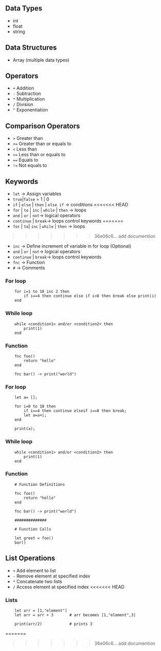 ## Data Types

- int
- float
- string

## Data Structures

- Array (multiple data types)

## Operators

- `+` Addition
- `-` Subtraction
- `*` Multiplication
- `/` Division
- `^` Exponentiation

## Comparison Operators

- `>` Greater than
- `>=` Greater than or equals to
- `<` Less than
- `<=` Less than or equals to
- `==` Equals to
- `!=` Not equals to

## Keywords

- `let` -> Assign variables
- `true`|`false` = 1 | 0
- `if` | `else` | `then` | `else if` -> conditions
<<<<<<< HEAD
- `for` | `to` | `inc` | `while` | `then` -> loops
- `and` | `or` | `not`-> logical operators
- `continue` | `break`-> loops control keywords
=======
- `for` | `to`| `inc` | `while` | `then` -> loops
>>>>>>> 36e06c6... add documention
- `inc` -> Define increment of variable in for loop (Optional)
- `and` | `or` | `not`-> logical operators
- `continue` | `break`-> loops control keywords
- `fnc` -> Function
- `#` -> Comments

### For loop

```
    for i=1 to 10 inc 2 then
        if i==4 then continue else if i>8 then break else print(i)
    end
```

### While loop

```
    while <condition1> and/or <condition2> then
        print(1)
    end
```

### Function

```
    fnc foo()
        return "hello"
    end

    fnc bar() -> print("world")
```

### For loop

```
    let a= [];
    
    for i=0 to 10 then
        if i==4 then continue elseif i==8 then break;
        let a=a+i;
    end
    
    print(a);
```

### While loop

```
    while <condition1> and/or <condition2> then
        print(1)
    end
```


### Function

```
    # Function Definitions

    fnc foo()
        return "hello"
    end

    fnc bar() -> print("world")

    ##############

    # Function Calls

    let greet = foo()
    bar()
```

## List Operations

- `+` Add element to list
- `-` Remove element at specified index
- `*` Concatenate two lists
- `/` Access element at specified index
<<<<<<< HEAD


### Lists
```
    let arr = [1,"element"]
    let arr = arr + 3       # arr becomes [1,"element",3]

    print(arr/2)            # prints 3
```
=======
>>>>>>> 36e06c6... add documention
